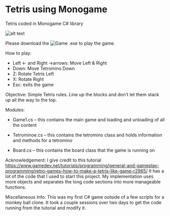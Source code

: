 # Tetris using Monogame 
Tetris coded in Monogame C# library

![alt text](https://raw.githubusercontent.com/prestondcarroll/projects/Tetris%20Monogame/example.png)

Please download the ![Game .exe](https://raw.githubusercontent.com/prestondcarroll/projects/Tetris%20Monogame/example.png) to play the game. 





How to play: <br />
* Left ← and Right →arrows: Move Left & Right <br />
* Down: Move Tetromino Down <br />
* Z:	Rotate Tetris Left <br />
* X:  Rotate Right <br />
* Esc: exits the game


Objective: Simple Tetris rules. Line up the blocks and don't let them stack up all the way to the top.
	 
Modules:<br />	
* Game1.cs – this contains the main game and loading and unloading of all the content

* Tetrominoe.cs – this contains the tetromino class and holds information and methods for a tetromino

* Board.cs – this contains the board class that the game is running on

Acknowledgement: 
	I give credit to this tutorial https://www.gamedev.net/tutorials/programming/general-and-gameplay-programming/retro-games-how-to-make-a-tetris-like-game-r2965/ It has a lot of the code that I used to start this project. 
	My implementation uses more objects and separates the long code sections into more manageable functions.
  
Miscellaneous Info:
 This was my first C# game outside of a few scripts for a monkey ball clone. It took a couple sessions over two days to get the code running from the tutorial and modify it.
